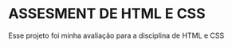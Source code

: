 <h1>ASSESMENT DE HTML E CSS</h1>
<p>Esse projeto foi minha avaliação para a disciplina de HTML e CSS</p>
